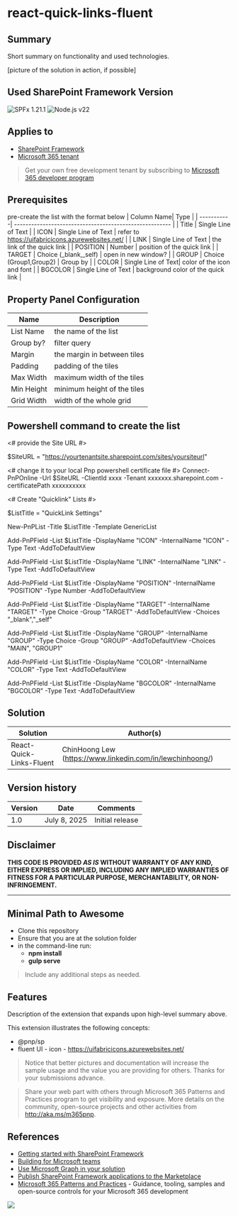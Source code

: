 # react-quick-links-fluent

## Summary

Short summary on functionality and used technologies.

[picture of the solution in action, if possible]

## Used SharePoint Framework Version

![SPFx 1.21.1](https://img.shields.io/badge/version-1.21.1-green.svg)
![Node.js v22 ](https://img.shields.io/badge/Node.js-v20-green.svg) 

## Applies to

- [SharePoint Framework](https://aka.ms/spfx)
- [Microsoft 365 tenant](https://docs.microsoft.com/en-us/sharepoint/dev/spfx/set-up-your-developer-tenant)

> Get your own free development tenant by subscribing to [Microsoft 365 developer program](http://aka.ms/o365devprogram)

## Prerequisites
pre-create the list with the format below
| Column Name| Type                                               |
| -----------| ------------------------------------------------------- |
| Title          | Single Line of Text  |
| ICON  | Single Line of Text  | refer to https://uifabricicons.azurewebsites.net/ |
| LINK  | Single Line of Text  | the link of the quick link |
| POSITION    | Number  | position of the quick link |
| TARGET    | Choice (_blank,_self) | open in new window? | 
| GROUP     | Choice (Group1,Group2) | Group by |
| COLOR | Single Line of Text| color of the icon and font |
| BGCOLOR | Single Line of Text | background color of the quick link |
 
## Property Panel Configuration
|Name|Description|
| -----------| ------------------------------------------------------- |
|List Name| the name of the list|
|Group by?| filter query|
|Margin| the margin in between tiles|
|Padding| padding of the tiles|
|Max Width|maximum width of the tiles|
|Min Height|minimum height of the tiles|
|Grid Width|width of the whole grid|

## Powershell command to create the list
 <# provide the Site URL #>

$SiteURL = "https://yourtenantsite.sharepoint.com/sites/yoursiteurl"

<# change it to your local Pnp powershell certificate file #>
Connect-PnPOnline -Url $SiteURL -ClientId xxxx -Tenant xxxxxxx.sharepoint.com -certificatePath xxxxxxxxxx

<# Create "Quicklink" Lists #>

$ListTitle = "QuickLink Settings"

New-PnPList -Title $ListTitle -Template GenericList 


Add-PnPField -List $ListTitle -DisplayName "ICON" -InternalName "ICON" -Type Text -AddToDefaultView

Add-PnPField -List $ListTitle -DisplayName "LINK" -InternalName "LINK" -Type Text -AddToDefaultView

Add-PnPField -List $ListTitle -DisplayName "POSITION" -InternalName "POSITION" -Type Number -AddToDefaultView

Add-PnPField -List $ListTitle -DisplayName "TARGET" -InternalName "TARGET" -Type Choice -Group "TARGET" -AddToDefaultView -Choices "_blank","_self"

Add-PnPField -List $ListTitle -DisplayName "GROUP" -InternalName "GROUP" -Type Choice -Group "GROUP" -AddToDefaultView -Choices "MAIN", "GROUP1"

Add-PnPField -List $ListTitle -DisplayName "COLOR" -InternalName "COLOR" -Type Text -AddToDefaultView

Add-PnPField -List $ListTitle -DisplayName "BGCOLOR" -InternalName "BGCOLOR" -Type Text -AddToDefaultView

## Solution

| Solution    | Author(s)                                               |
| ----------- | ------------------------------------------------------- |
| React-Quick-Links-Fluent | ChinHoong Lew (https://www.linkedin.com/in/lewchinhoong/) |

## Version history

| Version | Date             | Comments        |
| ------- | ---------------- | --------------- |
| 1.0     | July 8, 2025 | Initial release |

## Disclaimer

**THIS CODE IS PROVIDED _AS IS_ WITHOUT WARRANTY OF ANY KIND, EITHER EXPRESS OR IMPLIED, INCLUDING ANY IMPLIED WARRANTIES OF FITNESS FOR A PARTICULAR PURPOSE, MERCHANTABILITY, OR NON-INFRINGEMENT.**

---

## Minimal Path to Awesome

- Clone this repository
- Ensure that you are at the solution folder
- in the command-line run:
  - **npm install**
  - **gulp serve**

> Include any additional steps as needed.

## Features

Description of the extension that expands upon high-level summary above.

This extension illustrates the following concepts:

- @pnp/sp
- fluent UI - icon - https://uifabricicons.azurewebsites.net/

> Notice that better pictures and documentation will increase the sample usage and the value you are providing for others. Thanks for your submissions advance.

> Share your web part with others through Microsoft 365 Patterns and Practices program to get visibility and exposure. More details on the community, open-source projects and other activities from http://aka.ms/m365pnp.

## References

- [Getting started with SharePoint Framework](https://docs.microsoft.com/en-us/sharepoint/dev/spfx/set-up-your-developer-tenant)
- [Building for Microsoft teams](https://docs.microsoft.com/en-us/sharepoint/dev/spfx/build-for-teams-overview)
- [Use Microsoft Graph in your solution](https://docs.microsoft.com/en-us/sharepoint/dev/spfx/web-parts/get-started/using-microsoft-graph-apis)
- [Publish SharePoint Framework applications to the Marketplace](https://docs.microsoft.com/en-us/sharepoint/dev/spfx/publish-to-marketplace-overview)
- [Microsoft 365 Patterns and Practices](https://aka.ms/m365pnp) - Guidance, tooling, samples and open-source controls for your Microsoft 365 development

<img src="https://m365-visitor-stats.azurewebsites.net/sp-dev-fx-webparts/samples/react-quick-links-fluent" />